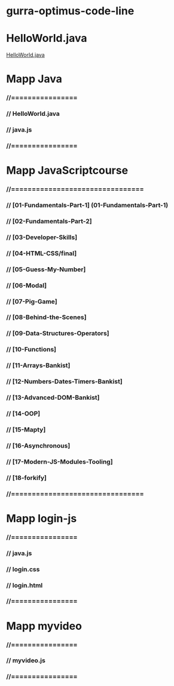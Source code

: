 # gurra-optimus-code-line

# HelloWorld.java
[HelloWorld.java](https://bit.ly/3HSMTdJ)

# Mapp Java
### //================
### // HelloWorld.java
### // java.js
### //================

# Mapp JavaScriptcourse
### //================================
### //  [01-Fundamentals-Part-1] (01-Fundamentals-Part-1)
### //  [02-Fundamentals-Part-2]
### //  [03-Developer-Skills]
### //  [04-HTML-CSS/final]
### //  [05-Guess-My-Number]
### //  [06-Modal]
### //  [07-Pig-Game]
### //  [08-Behind-the-Scenes]
### //  [09-Data-Structures-Operators]
### //  [10-Functions]
### //  [11-Arrays-Bankist]
### //  [12-Numbers-Dates-Timers-Bankist]
### //  [13-Advanced-DOM-Bankist]
### //  [14-OOP]
### //  [15-Mapty]
### //  [16-Asynchronous]
### //  [17-Modern-JS-Modules-Tooling]
### //  [18-forkify]
### //================================

# Mapp login-js
### //================
### // java.js
### // login.css
### // login.html
### //================

# Mapp myvideo
### //================
### // myvideo.js
### //================
